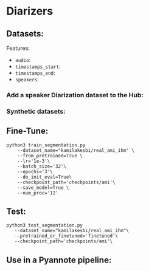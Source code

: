 # Diarizers


## Datasets:

Features: 


- `audio`:
- `timestamps_start`:
- `timestamps_end`:
- `speakers`:


### Add a speaker Diarization dataset to the Hub: 



### Synthetic datasets: 



## Fine-Tune: 

```
python3 train_segmentation.py
    --dataset_name="kamilakesbi/real_ami_ihm" \
    --from_pretrained=True \
    --lr='1e-3'\
    --batch_size='32'\
    --epochs='3'\
    --do_init_eval=True\
    --checkpoint_path='checkpoints/ami'\
    --save_model=True \
    --num_proc='12'
```

## Test: 

```
python3 test_segmentation.py
   --dataset_name="kamilakesbi/real_ami_ihm"\
   --pretrained_or_finetuned='finetuned'\
   --checkpoint_path='checkpoints/ami'\
```


## Use in a Pyannote pipeline: 




